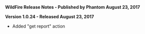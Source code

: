 **WildFire Release Notes - Published by Phantom August 23, 2017**


**Version 1.0.24 - Released August 23, 2017**

* Added "get report" action
